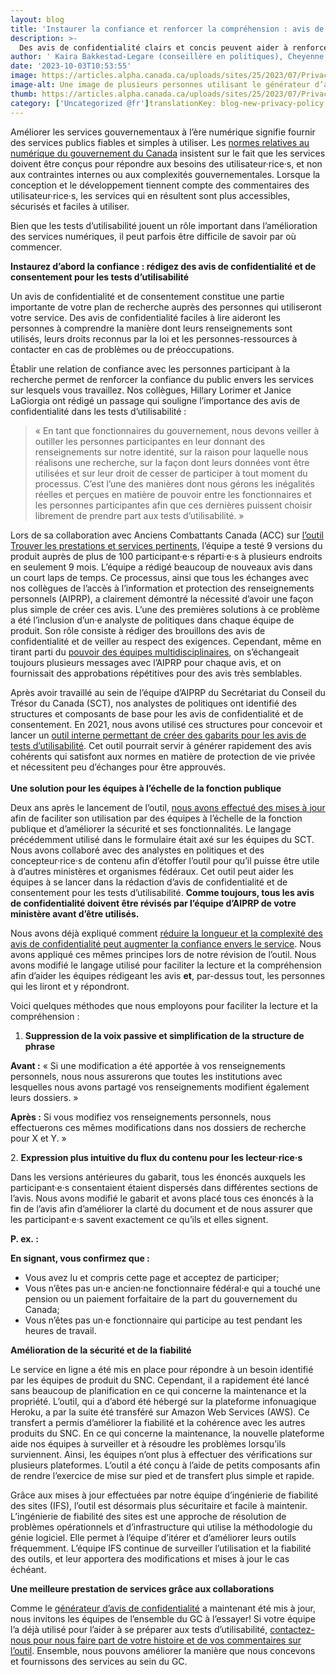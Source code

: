 ```yaml
---
layout: blog
title: 'Instaurer la confiance et renforcer la compréhension : avis de confidentialité et tests d’utilisabilité'
description: >-
  Des avis de confidentialité clairs et concis peuvent aider à renforcer la confiance et améliorer les services publics. Apprenez-en plus au sujet de l’outil qui aide les équipes à rédiger des avis de confidentialité clairs et faciles à comprendre pour les tests d’utilisabilité.
author: ' Kaira Bakkestad-Legare (conseillère en politiques), Cheyenne Arrowsmith (responsable de l’IFS), Omar Tehsin (développeur de logiciels) '
date: '2023-10-03T10:53:55'
image: https://articles.alpha.canada.ca/uploads/sites/25/2023/07/Privacy-Policy-Generator-tool-blog-FR.png
image-alt: Une image de plusieurs personnes utilisant le générateur d’avis de confidentialité dans diverses situations
thumb: https://articles.alpha.canada.ca/uploads/sites/25/2023/07/Privacy-Policy-Generator-tool-blog-FR.png
category: ['Uncategorized @fr']translationKey: blog-new-privacy-policy
---
```


<p>Améliorer les services gouvernementaux à l’ère numérique signifie fournir des services publics fiables et simples à utiliser. Les <a href="https://www.canada.ca/fr/gouvernement/systeme/gouvernement-numerique/normes-numeriques-gouvernement-canada.html" target="_blank" rel="noreferrer noopener">normes relatives au numérique du gouvernement du Canada</a> insistent sur le fait que les services doivent être conçus pour répondre aux besoins des utilisateur·rice·s, et non aux contraintes internes ou aux complexités gouvernementales. Lorsque la conception et le développement tiennent compte des commentaires des utilisateur·rice·s, les services qui en résultent sont plus accessibles, sécurisés et faciles à utiliser.&nbsp;</p>



<p>Bien que les tests d’utilisabilité jouent un rôle important dans l’amélioration des services numériques, il peut parfois être difficile de savoir par où commencer.</p>



<p><strong>Instaurez d’abord la confiance&nbsp;: rédigez des avis de confidentialité et de consentement pour les tests d’utilisabilité&nbsp;</strong></p>



<p>Un avis de confidentialité et de consentement constitue une partie importante de votre plan de recherche auprès des personnes qui utiliseront votre service. Des avis de confidentialité faciles à lire aideront les personnes à comprendre la manière dont leurs renseignements sont utilisés, leurs droits reconnus par la loi et les personnes-ressources à contacter en cas de problèmes ou de préoccupations.</p>



<p>Établir une relation de confiance avec les personnes participant à la recherche permet de renforcer la confiance du public envers les services sur lesquels vous travaillez. Nos collègues, Hillary Lorimer et Janice LaGiorgia ont rédigé un passage qui souligne l’importance des avis de confidentialité dans les tests d’utilisabilité&nbsp;:&nbsp;</p>



<blockquote class="wp-block-quote">
<p>«&nbsp;En tant que fonctionnaires du gouvernement, nous devons veiller à outiller les personnes participantes en leur donnant des renseignements sur notre identité, sur la raison pour laquelle nous réalisons une recherche, sur la façon dont leurs données vont être utilisées et sur leur droit de cesser de participer à tout moment du processus. C’est l’une des manières dont nous gérons les inégalités réelles et perçues en matière de pouvoir entre les fonctionnaires et les personnes participantes afin que ces dernières puissent choisir librement de prendre part aux tests d’utilisabilité.&nbsp;»</p>
</blockquote>



<p>Lors de sa collaboration avec Anciens Combattants Canada (ACC) sur <a href="https://benefits-avantages.veterans.gc.ca/?lng=fr" target="_blank" rel="noreferrer noopener">l’outil Trouver les prestations et services pertinents</a>, l’équipe a testé 9&nbsp;versions du produit auprès de plus de 100&nbsp;participant·e·s réparti·e·s à plusieurs endroits en seulement 9&nbsp;mois. L’équipe a rédigé beaucoup de nouveaux avis dans un court laps de temps. Ce processus, ainsi que tous les échanges avec nos collègues de l’accès à l’information et protection des renseignements personnels (AIPRP), a clairement démontré la nécessité d’avoir une façon plus simple de créer ces avis. L’une des premières solutions à ce problème a été l’inclusion d’un·e analyste de politiques dans chaque équipe de produit. Son rôle consiste à rédiger des brouillons des avis de confidentialité et de veiller au respect des exigences. Cependant, même en tirant parti du <a href="https://numerique.canada.ca/2020/10/22/mode-multijoueur-d%C3%A9bloqu%C3%A9-une-meilleure-collaboration-entre-concepteurs-d%C3%A9veloppeurs-et-chercheurs/" target="_blank" rel="noreferrer noopener">pouvoir des équipes multidisciplinaires</a>, on s’échangeait toujours plusieurs messages avec l’AIPRP pour chaque avis, et on fournissait des approbations répétitives pour des avis très semblables.&nbsp;</p>



<p>Après avoir travaillé au sein de l’équipe d’AIPRP du Secrétariat du Conseil du Trésor du Canada (SCT), nos analystes de politiques ont identifié des structures et composants de base pour les avis de confidentialité et de consentement. En 2021, nous avons utilisé ces structures pour concevoir et lancer un <a href="https://numerique.canada.ca/2021/06/30/des-avis-de-confidentialit%C3%A9-et-de-consentement-en-un-clin-d%C5%93il/" target="_blank" rel="noreferrer noopener">outil interne permettant de créer des gabarits pour les avis de tests d’utilisabilité</a>. Cet outil pourrait servir à générer rapidement des avis cohérents qui satisfont aux normes en matière de protection de vie privée et nécessitent peu d’échanges pour être approuvés.<br><br><strong>Une solution pour les équipes à l’échelle de la fonction publique </strong></p>



<p>Deux ans après le lancement de l’outil, <a href="https://simplify-privacy-statements.alpha.canada.ca/fr/" target="_blank" rel="noreferrer noopener">nous avons effectué des mises à jour</a> afin de faciliter son utilisation par des équipes à l’échelle de la fonction publique et d’améliorer la sécurité et ses fonctionnalités. Le langage précédemment utilisé dans le formulaire était axé sur les équipes du SCT. Nous avons collaboré avec des analystes en politiques et des concepteur·rice·s de contenu afin d’étoffer l’outil pour qu’il puisse être utile à d’autres ministères et organismes fédéraux. Cet outil peut aider les équipes à se lancer dans la rédaction d’avis de confidentialité et de consentement pour les tests d’utilisabilité. <strong>Comme toujours, tous les avis de confidentialité doivent être révisés par l’équipe d’AIPRP de votre ministère avant d’être utilisés.</strong></p>



<p>Nous avons déjà expliqué comment <a href="https://numerique.canada.ca/2023/01/26/r%C3%A9diger-des-avis-de-confidentialit%C3%A9-faciles-%C3%A0-lire-et-%C3%A0-comprendre/" target="_blank" rel="noreferrer noopener">réduire la longueur et la complexité des avis de confidentialité peut augmenter la confiance envers le service</a>. Nous avons appliqué ces mêmes principes lors de notre révision de l’outil. Nous avons modifié le langage utilisé pour faciliter la lecture et la compréhension afin d’aider les équipes rédigeant les avis <strong>et</strong>, par-dessus tout, les personnes qui les liront et y répondront.</p>



<p>Voici quelques méthodes que nous employons pour faciliter la lecture et la compréhension&nbsp;:</p>



<ol>
<li><strong>Suppression de la voix passive et simplification de la structure de phrase</strong></li>
</ol>



<p><strong>Avant&nbsp;:</strong> «&nbsp;Si une modification a été apportée à vos renseignements personnels, nous nous assurerons que toutes les institutions avec lesquelles nous avons partagé vos renseignements modifient également leurs dossiers.&nbsp;»</p>



<p><strong>Après&nbsp;:</strong> Si vous modifiez vos renseignements personnels, nous effectuerons ces mêmes modifications dans nos dossiers de recherche pour X et Y.&nbsp;»</p>



<p>2. <strong>Expression plus intuitive du flux du contenu pour les lecteur·rice·s</strong></p>



<p>Dans les versions antérieures du gabarit, tous les énoncés auxquels les participant·e·s consentaient étaient dispersés dans différentes sections de l’avis. Nous avons modifié le gabarit et avons placé tous ces énoncés à la fin de l’avis afin d’améliorer la clarté du document et de nous assurer que les participant·e·s savent exactement ce qu’ils et elles signent.&nbsp;</p>



<p><strong></strong><strong>P. ex.&nbsp;:&nbsp;</strong></p>



<p><strong>En signant, vous confirmez que&nbsp;:</strong></p>



<ul>
<li>Vous avez lu et compris cette page et acceptez de participer;</li>



<li>Vous n’êtes pas un·e ancien·ne fonctionnaire fédéral·e qui a touché une pension ou un paiement forfaitaire de la part du gouvernement du Canada;</li>



<li>Vous n’êtes pas un·e fonctionnaire qui participe au test pendant les heures de travail.</li>
</ul>



<p><strong>Amélioration de la sécurité et de la fiabilité&nbsp;</strong></p>



<p>Le service en ligne a été mis en place pour répondre à un besoin identifié par les équipes de produit du SNC. Cependant, il a rapidement été lancé sans beaucoup de planification en ce qui concerne la maintenance et la propriété. L’outil, qui a d’abord été hébergé sur la plateforme infonuagique Heroku, a par la suite été transféré sur Amazon Web Services (AWS). Ce transfert a permis d’améliorer la fiabilité et la cohérence avec les autres produits du SNC. En ce qui concerne la maintenance, la nouvelle plateforme aide nos équipes à surveiller et à résoudre les problèmes lorsqu’ils surviennent. Ainsi, les équipes n’ont plus à effectuer des vérifications sur plusieurs plateformes. L’outil a été conçu à l’aide de petits composants afin de rendre l’exercice de mise sur pied et de transfert plus simple et rapide.&nbsp;</p>



<p>Grâce aux mises à jour effectuées par notre équipe d’ingénierie de fiabilité des sites (IFS), l’outil est désormais plus sécuritaire et facile à maintenir. L’ingénierie de fiabilité des sites est une approche de résolution de problèmes opérationnels et d’infrastructure qui utilise la méthodologie du génie logiciel. Elle permet à l’équipe d’itérer et d’améliorer leurs outils fréquemment. L’équipe IFS continue de surveiller l’utilisation et la fiabilité des outils, et leur apportera des modifications et mises à jour le cas échéant.</p>



<p><strong>Une meilleure prestation de services grâce aux collaborations&nbsp;</strong></p>



<p>Comme le <a href="https://simplify-privacy-statements.alpha.canada.ca/fr/" target="_blank" rel="noreferrer noopener">générateur d’avis de confidentialité</a> a maintenant été mis à jour, nous invitons les équipes de l’ensemble du GC à l’essayer! Si votre équipe l’a déjà utilisé pour l’aider à se préparer aux tests d’utilisabilité, <a href="mailto:cds-snc@servicecanada.gc.ca" target="_blank" rel="noreferrer noopener">contactez-nous pour nous faire part de votre histoire et de vos commentaires sur l’outil</a>. Ensemble, nous pouvons améliorer la manière que nous concevons et fournissons des services au sein du GC.<br></p>



<p></p>

